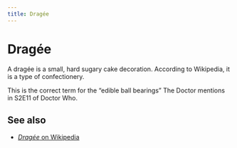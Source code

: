 ```yaml
---
title: Dragée
---
```


# Dragée

A dragée is a small, hard sugary cake decoration. According to Wikipedia, it is
a type of confectionery.

This is the correct term for the “edible ball bearings” The Doctor mentions in
S2E11 of Doctor Who.

## See also

*   [*Dragée* on Wikipedia](https://en.wikipedia.org/wiki/Drag%C3%A9e)
